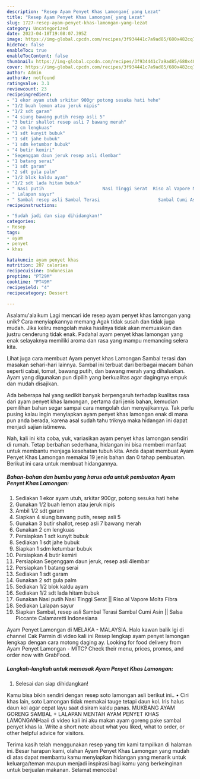 ```yaml
---
description: "Resep Ayam Penyet Khas Lamongan{ yang Lezat"
title: "Resep Ayam Penyet Khas Lamongan{ yang Lezat"
slug: 1727-resep-ayam-penyet-khas-lamongan-yang-lezat
category: Uncategorized
date: 2023-04-18T19:08:07.395Z
image: https://img-global.cpcdn.com/recipes/3f934441c7a9ad85/680x482cq70/ayam-penyet-khas-lamongan-foto-resep-utama.jpg
hideToc: false
enableToc: true
enableTocContent: false
thumbnail: https://img-global.cpcdn.com/recipes/3f934441c7a9ad85/680x482cq70/ayam-penyet-khas-lamongan-foto-resep-utama.jpg
cover: https://img-global.cpcdn.com/recipes/3f934441c7a9ad85/680x482cq70/ayam-penyet-khas-lamongan-foto-resep-utama.jpg
author: Admin
authorAv: notfound
ratingvalue: 3.1
reviewcount: 23
recipeingredient:
- "1 ekor ayam utuh srkitar 900gr potong sesuka hati hehe"
- "1/2 buah lemon atau jeruk nipis"
- "1/2 sdt garam"
- "4 siung bawang putih resep asli 5"
- "3 butir shallot resep asli 7 bawang merah"
- "2 cm lengkuas"
- "1 sdt kunyit bubuk"
- "1 sdt jahe bubuk"
- "1 sdm ketumbar bubuk"
- "4 butir kemiri"
- "Segenggam daun jeruk resep asli 4lembar"
- "1 batang serai"
- "1 sdt garam"
- "2 sdt gula palm"
- "1/2 blok kaldu ayam"
- "1/2 sdt lada hitam bubuk"
- " Nasi putih                      Nasi Tinggi Serat  Riso al Vapore Molta Fibra"
- " Lalapan sayur"
- " Sambal resep asli Sambal Terasi                      Sambal Cumi Asin  Salsa Piccante Calamaretti Indonesiana"
recipeinstructions:

- "Sudah jadi dan siap dihidangkan!"
categories:
- Resep
tags:
- ayam
- penyet
- khas

katakunci: ayam penyet khas 
nutrition: 207 calories
recipecuisine: Indonesian
preptime: "PT29M"
cooktime: "PT49M"
recipeyield: "4"
recipecategory: Dessert

---
```



Asalamu'alaikum Lagi mencari ide resep ayam penyet khas lamongan yang unik? Cara menyiapkannya memang Agak tidak susah dan tidak juga mudah. Jika keliru mengolah maka hasilnya tidak akan memuaskan dan justru cenderung tidak enak. Padahal ayam penyet khas lamongan yang enak selayaknya memiliki aroma dan rasa yang mampu memancing selera kita.


Lihat juga cara membuat Ayam penyet khas Lamongan Sambal terasi dan masakan sehari-hari lainnya. Sambal ini terbuat dari berbagai macam bahan seperti cabai, tomat, bawang putih, dan bawang merah yang dihaluskan. Ayam yang digunakan pun dipilih yang berkualitas agar dagingnya empuk dan mudah disajikan.

Ada beberapa hal yang sedikit banyak berpengaruh terhadap kualitas rasa dari ayam penyet khas lamongan, pertama dari jenis bahan, kemudian pemilihan bahan segar sampai cara mengolah dan menyajikannya. Tak perlu pusing kalau ingin menyiapkan ayam penyet khas lamongan enak di mana pun anda berada, karena asal sudah tahu triknya maka hidangan ini dapat menjadi sajian istimewa.


Nah, kali ini kita coba, yuk, variasikan ayam penyet khas lamongan sendiri di rumah. Tetap berbahan sederhana, hidangan ini bisa memberi manfaat untuk membantu menjaga kesehatan tubuh kita. Anda dapat membuat Ayam Penyet Khas Lamongan memakai 19 jenis bahan dan 0 tahap pembuatan. Berikut ini cara untuk membuat hidangannya.

<!--inarticleads1-->

##### Bahan-bahan dan bumbu yang harus ada untuk pembuatan Ayam Penyet Khas Lamongan:

1. Sediakan 1 ekor ayam utuh, srkitar 900gr, potong sesuka hati hehe
1. Gunakan 1/2 buah lemon atau jeruk nipis
1. Ambil 1/2 sdt garam
1. Siapkan 4 siung bawang putih, resep asli 5
1. Gunakan 3 butir shallot, resep asli 7 bawang merah
1. Gunakan 2 cm lengkuas
1. Persiapkan 1 sdt kunyit bubuk
1. Sediakan 1 sdt jahe bubuk
1. Siapkan 1 sdm ketumbar bubuk
1. Persiapkan 4 butir kemiri
1. Persiapkan Segenggam daun jeruk, resep asli 4lembar
1. Persiapkan 1 batang serai
1. Sediakan 1 sdt garam
1. Gunakan 2 sdt gula palm
1. Sediakan 1/2 blok kaldu ayam
1. Sediakan 1/2 sdt lada hitam bubuk
1. Gunakan  Nasi putih                      Nasi Tinggi Serat || Riso al Vapore Molta Fibra
1. Sediakan  Lalapan sayur
1. Siapkan  Sambal, resep asli Sambal Terasi                      Sambal Cumi Asin || Salsa Piccante Calamaretti Indonesiana


Ayam Penyet Lamongan di MELAKA - MALAYSIA. Halo kawan balik lgi di channel Cak Parmin di video kali ini Resep lengkap ayam penyet lamongan lengkap dengan cara motong daging ay. Looking for food delivery from Ayam Penyet Lamongan - MITC? Check their menu, prices, promos, and order now with GrabFood. 

<!--inarticleads2-->

##### Langkah-langkah untuk memasak Ayam Penyet Khas Lamongan:


1. Selesai dan siap dihidangkan!

Kamu bisa bikin sendiri dengan resep soto lamongan asli berikut ini.. • Ciri khas lain, soto Lamongan tidak memakai tauge tetapi daun kol. Iris halus daun kol agar cepat layu saat disiram kaldu panas. MUKBANG AYAM GORENG SAMBAL + LALAPAN MENTAH AYAM PENYET KHAS LAMONGANHaaii di video kali ini aku makan ayam goreng pake sambal penyet khas la. Write a short note about what you liked, what to order, or other helpful advice for visitors. 

Terima kasih telah menggunakan resep yang tim kami tampilkan di halaman ini. Besar harapan kami, olahan Ayam Penyet Khas Lamongan yang mudah di atas dapat membantu kamu menyiapkan hidangan yang menarik untuk keluarga/teman maupun menjadi inspirasi bagi kamu yang berkeinginan untuk berjualan makanan. Selamat mencoba!
